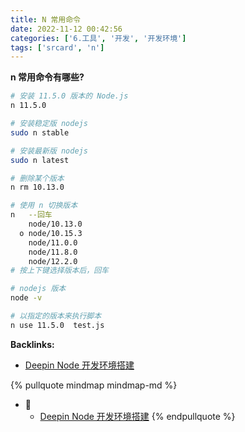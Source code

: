 ```yaml
---
title: N 常用命令
date: 2022-11-12 00:42:56
categories: ['6.工具', '开发', '开发环境']
tags: ['srcard', 'n']
---
```


**n 常用命令有哪些?**
  
```sh
# 安装 11.5.0 版本的 Node.js 
n 11.5.0                   

# 安装稳定版 nodejs
sudo n stable 

# 安装最新版 nodejs
sudo n latest

# 删除某个版本
n rm 10.13.0

# 使用 n 切换版本
n   --回车
    node/10.13.0
  ο node/10.15.3
    node/11.0.0
    node/11.8.0
    node/12.2.0
# 按上下键选择版本后，回车

# nodejs 版本
node -v

# 以指定的版本来执行脚本
n use 11.5.0  test.js

```
<!--SR:!2027-07-15,1112,252-->


**Backlinks:**

- [Deepin Node 开发环境搭建](../bc518616254162513c0aac7de77d137853f3de88)

{% pullquote mindmap mindmap-md %}
- 🔵
  - [Deepin Node 开发环境搭建](../bc518616254162513c0aac7de77d137853f3de88)
{% endpullquote %}
